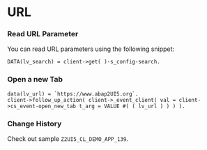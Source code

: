 # URL

### Read URL Parameter

You can read URL parameters using the following snippet:
```abap
DATA(lv_search) = client->get( )-s_config-search.
```

### Open a new Tab

```abap
data(lv_url) = `https://www.abap2UI5.org`.
client->follow_up_action( client->_event_client( val = client->cs_event-open_new_tab t_arg = VALUE #( ( lv_url ) ) ) ).
```

### Change History
Check out sample `Z2UI5_CL_DEMO_APP_139`.